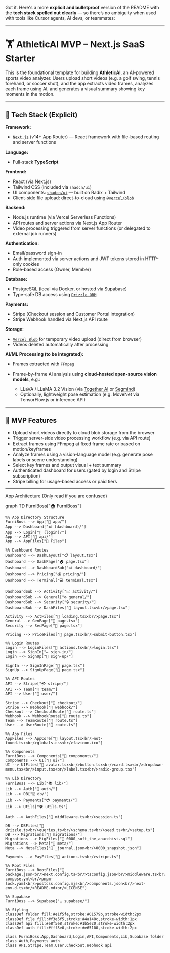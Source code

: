 Got it. Here's a more **explicit and bulletproof** version of the README with the **tech stack spelled out clearly** — so there’s no ambiguity when used with tools like Cursor agents, AI devs, or teammates:

---

# 🏋️ AthleticAI MVP – Next.js SaaS Starter

This is the foundational template for building **AthleticAI**, an AI-powered sports video analyzer. Users upload short videos (e.g. a golf swing, tennis forehand, or soccer shot), and the app extracts video frames, analyzes each frame using AI, and generates a visual summary showing key moments in the motion.

---

## 🔧 Tech Stack (Explicit)

**Framework:**

* [`Next.js`](https://nextjs.org/) (v14+ App Router) — React framework with file-based routing and server functions

**Language:**

* Full-stack **TypeScript**

**Frontend:**

* React (via Next.js)
* Tailwind CSS (included via `shadcn/ui`)
* UI components: [`shadcn/ui`](https://ui.shadcn.com/) — built on Radix + Tailwind
* Client-side file upload: direct-to-cloud using [`@vercel/blob`](https://vercel.com/docs/storage/blob)

**Backend:**

* Node.js runtime (via Vercel Serverless Functions)
* API routes and server actions via Next.js App Router
* Video processing triggered from server functions (or delegated to external job runners)

**Authentication:**

* Email/password sign-in
* Auth implemented via server actions and JWT tokens stored in HTTP-only cookies
* Role-based access (Owner, Member)

**Database:**

* PostgreSQL (local via Docker, or hosted via Supabase)
* Type-safe DB access using [`Drizzle ORM`](https://orm.drizzle.team/)

**Payments:**

* Stripe (Checkout session and Customer Portal integration)
* Stripe Webhook handled via Next.js API route

**Storage:**

* [`Vercel Blob`](https://vercel.com/docs/storage/blob) for temporary video upload (direct from browser)
* Videos deleted automatically after processing

**AI/ML Processing (to be integrated):**

* Frames extracted with `FFmpeg`
* Frame-by-frame AI analysis using **cloud-hosted open-source vision models**, e.g.:

  * LLaVA / LLaMA 3.2 Vision (via [Together AI](https://www.together.ai/) or [Segmind](https://segmind.com/))
  * Optionally, lightweight pose estimation (e.g. MoveNet via TensorFlow\.js or inference API)

---

## 🧪 MVP Features

* Upload short videos directly to cloud blob storage from the browser
* Trigger server-side video processing workflow (e.g. via API route)
* Extract frames using FFmpeg at fixed frame rate or based on motion/keyframes
* Analyze frames using a vision-language model (e.g. generate pose labels or scene understanding)
* Select key frames and output visual + text summary
* Authenticated dashboard for users (gated by login and Stripe subscription)
* Stripe billing for usage-based access or paid tiers

---

App Architecture (Only read if you are confused)

graph TD
    FurniBoss["🏠 FurniBoss"]
    
    %% App Directory Structure
    FurniBoss --> App["📱 app/"]
    App --> Dashboard["📊 (dashboard)/"]
    App --> Login["🔐 (login)/"]
    App --> API["🔌 api/"]
    App --> AppFiles["📄 Files"]
    
    %% Dashboard Routes
    Dashboard --> DashLayout["📋 layout.tsx"]
    Dashboard --> DashPage["🏠 page.tsx"]
    Dashboard --> DashboardSub["📊 dashboard/"]
    Dashboard --> Pricing["💰 pricing/"]
    Dashboard --> Terminal["💻 terminal.tsx"]
    
    DashboardSub --> Activity["📈 activity/"]
    DashboardSub --> General["⚙️ general/"]
    DashboardSub --> Security["🔒 security/"]
    DashboardSub --> DashFiles["📄 layout.tsx<br/>page.tsx"]
    
    Activity --> ActFiles["📄 loading.tsx<br/>page.tsx"]
    General --> GenPage["📄 page.tsx"]
    Security --> SecPage["📄 page.tsx"]
    
    Pricing --> PriceFiles["📄 page.tsx<br/>submit-button.tsx"]
    
    %% Login Routes
    Login --> LoginFiles["📄 actions.ts<br/>login.tsx"]
    Login --> SignIn["✏️ sign-in/"]
    Login --> SignUp["📝 sign-up/"]
    
    SignIn --> SignInPage["📄 page.tsx"]
    SignUp --> SignUpPage["📄 page.tsx"]
    
    %% API Routes
    API --> Stripe["💳 stripe/"]
    API --> Team["👥 team/"]
    API --> User["👤 user/"]
    
    Stripe --> Checkout["🛒 checkout/"]
    Stripe --> Webhook["🔗 webhook/"]
    Checkout --> CheckoutRoute["📄 route.ts"]
    Webhook --> WebhookRoute["📄 route.ts"]
    Team --> TeamRoute["📄 route.ts"]
    User --> UserRoute["📄 route.ts"]
    
    %% App Files
    AppFiles --> AppCore["📄 layout.tsx<br/>not-found.tsx<br/>globals.css<br/>favicon.ico"]
    
    %% Components
    FurniBoss --> Components["🧩 components/"]
    Components --> UI["🎨 ui/"]
    UI --> UIFiles["📄 avatar.tsx<br/>button.tsx<br/>card.tsx<br/>dropdown-menu.tsx<br/>input.tsx<br/>label.tsx<br/>radio-group.tsx"]
    
    %% Lib Directory
    FurniBoss --> Lib["📚 lib/"]
    Lib --> Auth["🔐 auth/"]
    Lib --> DB["🗄️ db/"]
    Lib --> Payments["💳 payments/"]
    Lib --> Utils["🛠️ utils.ts"]
    
    Auth --> AuthFiles["📄 middleware.ts<br/>session.ts"]
    
    DB --> DBFiles["📄 drizzle.ts<br/>queries.ts<br/>schema.ts<br/>seed.ts<br/>setup.ts"]
    DB --> Migrations["📁 migrations/"]
    Migrations --> MigFiles["📄 0000_soft_the_anarchist.sql"]
    Migrations --> Meta["📁 meta/"]
    Meta --> MetaFiles["📄 _journal.json<br/>0000_snapshot.json"]
    
    Payments --> PayFiles["📄 actions.ts<br/>stripe.ts"]
    
    %% Root Files
    FurniBoss --> RootFiles["📄 package.json<br/>next.config.ts<br/>tsconfig.json<br/>middleware.ts<br/>drizzle.config.ts<br/>docker-compose.yml<br/>pnpm-lock.yaml<br/>postcss.config.mjs<br/>components.json<br/>next-env.d.ts<br/>README.md<br/>LICENSE"]
    
    %% Supabase
    FurniBoss --> Supabase["☁️ supabase/"]

    %% Styling
    classDef folder fill:#e1f5fe,stroke:#01579b,stroke-width:2px
    classDef file fill:#f3e5f5,stroke:#4a148c,stroke-width:1px
    classDef api fill:#e8f5e8,stroke:#1b5e20,stroke-width:2px
    classDef auth fill:#fff3e0,stroke:#e65100,stroke-width:2px
    
    class FurniBoss,App,Dashboard,Login,API,Components,Lib,Supabase folder
    class Auth,Payments auth
    class API,Stripe,Team,User,Checkout,Webhook api